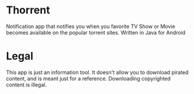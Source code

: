 # Thorrent
Notification app that notifies you when you favorite TV Show or Movie becomes available on the popular torrent sites. Written in Java for Android

# Legal
This app is just an information tool. It doesn't allow you to download pirated content, and is meant just for a reference. Downloading
copyrighted content is illegal.
